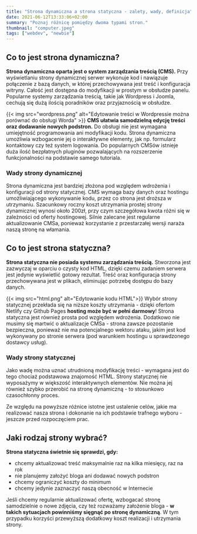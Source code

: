 ```yaml
---
title: "Strona dynamiczna a strona statyczna - zalety, wady, definicja"
date: 2021-06-12T13:33:06+02:00
summary: "Poznaj różnicę pomiędzy dwoma typami stron."
thumbnail: "computer.jpeg"
tags: ["webdev", "newbie"]
---
```


## Co to jest strona dynamiczna?
**Strona dynamiczna oparta jest o system zarządzania treścią (CMS).** Przy wyświetlaniu strony dynamicznej serwer wykonuje kod i nawiązuje połączenie z bazą danych, w której przechowywana jest treść i konfiguracja witryny. Całość jest dostępna do modyfikacji w prostym w obsłudze panelu. Popularne systemy zarządzania treścią, takie jak Wordpress i Joomla, cechują się dużą ilością poradników oraz przyjaznością w obsłudze.  

{{< img src="wordpress.png" alt="Edytowanie treści w Wordpressie można porównać do obsługi Worda" >}}
**CMS ułatwia samodzielną edycję treści oraz dodawanie nowych podstron.** Do obsługi nie jest wymagana umiejętność programowania ani modyfikacji kodu. Strona dynamiczna umożliwia wzbogacenie jej o interaktywne elementy, jak np. formularz kontaktowy czy też system logowania. Do popularnych CMSów istnieje duża ilość bezpłatnych pluginów pozwalających na rozszerzenie funkcjonalności na podstawie samego tutoriala.

### Wady strony dynamicznej
Strona dynamiczna jest bardziej złożona pod względem wdrożenia i konfiguracji od strony statycznej. CMS wymaga bazy danych oraz hostingu umożliwiającego wykonywanie kodu, przez co strona jest droższa w utrzymaniu. Szacunkowy roczny koszt utrzymania prostej strony dynamicznej wynosi około 200zł, przy czym szczegółowa kwota różni się w zależności od oferty hostingowej. Silnie zalecane jest regularne aktualizowanie CMSa, ponieważ korzystanie z przestarzałej wersji naraża naszą stronę na włamania.

## Co to jest strona statyczna?
**Strona statyczna nie posiada systemu zarządzania treścią.** Stworzona jest zazwyczaj w oparciu o czysty kod HTML, dzięki czemu zadaniem serwera jest jedynie wyświetlić gotowy rezultat. Treść oraz konfiguracja strony przechowywana jest w plikach, eliminując potrzebę dostępu do bazy danych.

{{< img src="html.png" alt="Edytowanie kodu HTML">}}
Wybór strony statycznej przekłada się na niższe koszty utrzymania - dzięki ofertom Netlify czy Github Pages **hosting może być w pełni darmowy**! Strona statyczna jest również prosta pod względem wdrożenia. Dodatkowo nie musimy się martwić o aktualizacje CMSa - strona zawsze pozostanie bezpieczna, ponieważ nie ma potencjalnego wektoru ataku, jakim jest kod wykonywany po stronie serwera (pod warunkiem hostingu u sprawdzonego dostawcy usług).

### Wady strony statycznej
Jako wadę można uznać utrudnioną modyfikację treści - wymagana jest do tego chociaż podstawowa znajomość HTML. Strony statycznej nie wyposażymy w większość interaktywnych elementów. Nie można jej również szybko przerobić na stronę dynamiczną - to stosunkowo czasochłonny proces. 

Ze względu na powyższe różnice istotne jest ustalenie celów, jakie ma realizować nasza strona i dokonanie na ich podstawie trafnego wyboru - jeszcze przed rozpoczęciem prac. 

## Jaki rodzaj strony wybrać?

**Strona statyczna świetnie się sprawdzi, gdy:**
- chcemy aktualizować treść maksymalnie raz na kilka miesięcy, raz na rok
- nie planujemy założyć bloga ani dodawać nowych podstron
- chcemy ograniczyć koszty do minimum
- chcemy jedynie zaznaczyć naszą obecność w Internecie


Jeśli chcemy regularnie aktualizować ofertę, wzbogacać stronę samodzielnie o nowe zdjęcia, czy też rozważamy założenie bloga - **w takich sytuacjach powinniśmy sięgnąć po stronę dynamiczną**. W tym przypadku korzyści przewyższą dodatkowy koszt realizacji i utrzymania strony.   